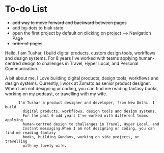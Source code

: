# To-do List

- ~~add way to move forward and backward between pages~~
- add bg-dots to blak state
- open the first project by default on clicking on project --> Navigation Page
- ~~order of pages~~

Hello, I am Tushar, I build digital products, custom design tools,
workflows and design systems. For 8 years I've worked with teams
applying human-centred design to challenges in Travel, Hyper Local, and Personal Communication.

 A bit about me, I Love building digital products, design tools,
          workflows and design systems. Currently, I work at Zomato as senior
          product designer. When I am not designing or coding, you can find me
          reading fantasy books, working on my podcast, or travelling with my
          wife.


          I'm Tushar a product designer and developer, from New Delhi. I build
            digital products, workflows, design tools and design systems.
            For the past 9 odd years I've worked with different teams applying
            human-centred design to challenges in Travel, Hyper Local, and
            Instant messaging.When I am not designing or coding, you can find me reading fantasy
            books, building Gundams, working on side projects, or travelling
            with my lovely wife.
